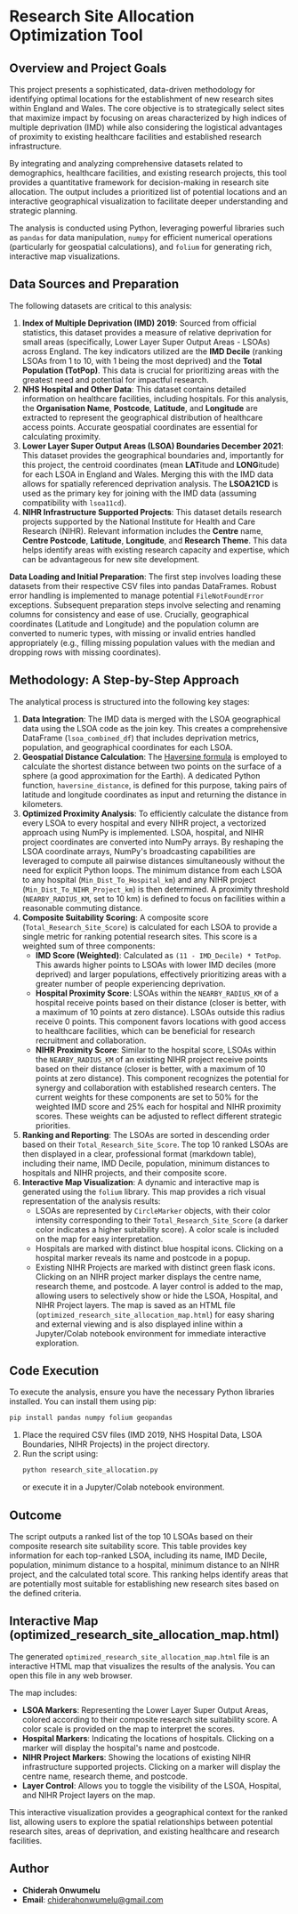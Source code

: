 # Research Site Allocation Optimization Tool

## Overview and Project Goals

This project presents a sophisticated, data-driven methodology for identifying optimal locations for the establishment of new research sites within England and Wales. The core objective is to strategically select sites that maximize impact by focusing on areas characterized by high indices of multiple deprivation (IMD) while also considering the logistical advantages of proximity to existing healthcare facilities and established research infrastructure.

By integrating and analyzing comprehensive datasets related to demographics, healthcare facilities, and existing research projects, this tool provides a quantitative framework for decision-making in research site allocation. The output includes a prioritized list of potential locations and an interactive geographical visualization to facilitate deeper understanding and strategic planning.

The analysis is conducted using Python, leveraging powerful libraries such as `pandas` for data manipulation, `numpy` for efficient numerical operations (particularly for geospatial calculations), and `folium` for generating rich, interactive map visualizations.

## Data Sources and Preparation

The following datasets are critical to this analysis:

1. **Index of Multiple Deprivation (IMD) 2019**: Sourced from official statistics, this dataset provides a measure of relative deprivation for small areas (specifically, Lower Layer Super Output Areas - LSOAs) across England. The key indicators utilized are the **IMD Decile** (ranking LSOAs from 1 to 10, with 1 being the most deprived) and the **Total Population (TotPop)**. This data is crucial for prioritizing areas with the greatest need and potential for impactful research.
2. **NHS Hospital and Other Data**: This dataset contains detailed information on healthcare facilities, including hospitals. For this analysis, the **Organisation Name**, **Postcode**, **Latitude**, and **Longitude** are extracted to represent the geographical distribution of healthcare access points. Accurate geospatial coordinates are essential for calculating proximity.
3. **Lower Layer Super Output Areas (LSOA) Boundaries December 2021**: This dataset provides the geographical boundaries and, importantly for this project, the centroid coordinates (mean **LAT**itude and **LONG**itude) for each LSOA in England and Wales. Merging this with the IMD data allows for spatially referenced deprivation analysis. The **LSOA21CD** is used as the primary key for joining with the IMD data (assuming compatibility with `lsoa11cd`).
4. **NIHR Infrastructure Supported Projects**: This dataset details research projects supported by the National Institute for Health and Care Research (NIHR). Relevant information includes the **Centre** name, **Centre Postcode**, **Latitude**, **Longitude**, and **Research Theme**. This data helps identify areas with existing research capacity and expertise, which can be advantageous for new site development.

**Data Loading and Initial Preparation**: The first step involves loading these datasets from their respective CSV files into pandas DataFrames. Robust error handling is implemented to manage potential `FileNotFoundError` exceptions. Subsequent preparation steps involve selecting and renaming columns for consistency and ease of use. Crucially, geographical coordinates (Latitude and Longitude) and the population column are converted to numeric types, with missing or invalid entries handled appropriately (e.g., filling missing population values with the median and dropping rows with missing coordinates).

## Methodology: A Step-by-Step Approach

The analytical process is structured into the following key stages:

1. **Data Integration**: The IMD data is merged with the LSOA geographical data using the LSOA code as the join key. This creates a comprehensive DataFrame (`lsoa_combined_df`) that includes deprivation metrics, population, and geographical coordinates for each LSOA.
2. **Geospatial Distance Calculation**: The [Haversine formula](https://en.wikipedia.org/wiki/Haversine_formula) is employed to calculate the shortest distance between two points on the surface of a sphere (a good approximation for the Earth). A dedicated Python function, `haversine_distance`, is defined for this purpose, taking pairs of latitude and longitude coordinates as input and returning the distance in kilometers.
3. **Optimized Proximity Analysis**: To efficiently calculate the distance from every LSOA to every hospital and every NIHR project, a vectorized approach using NumPy is implemented. LSOA, hospital, and NIHR project coordinates are converted into NumPy arrays. By reshaping the LSOA coordinate arrays, NumPy's broadcasting capabilities are leveraged to compute all pairwise distances simultaneously without the need for explicit Python loops. The minimum distance from each LSOA to any hospital (`Min_Dist_To_Hospital_km`) and any NIHR project (`Min_Dist_To_NIHR_Project_km`) is then determined. A proximity threshold (`NEARBY_RADIUS_KM`, set to 10 km) is defined to focus on facilities within a reasonable commuting distance.
4. **Composite Suitability Scoring**: A composite score (`Total_Research_Site_Score`) is calculated for each LSOA to provide a single metric for ranking potential research sites. This score is a weighted sum of three components:
    * **IMD Score (Weighted)**: Calculated as `(11 - IMD_Decile) * TotPop`. This awards higher points to LSOAs with lower IMD deciles (more deprived) and larger populations, effectively prioritizing areas with a greater number of people experiencing deprivation.
    * **Hospital Proximity Score**: LSOAs within the `NEARBY_RADIUS_KM` of a hospital receive points based on their distance (closer is better, with a maximum of 10 points at zero distance). LSOAs outside this radius receive 0 points. This component favors locations with good access to healthcare facilities, which can be beneficial for research recruitment and collaboration.
    * **NIHR Proximity Score**: Similar to the hospital score, LSOAs within the `NEARBY_RADIUS_KM` of an existing NIHR project receive points based on their distance (closer is better, with a maximum of 10 points at zero distance). This component recognizes the potential for synergy and collaboration with established research centers.
    The current weights for these components are set to 50% for the weighted IMD score and 25% each for hospital and NIHR proximity scores. These weights can be adjusted to reflect different strategic priorities.
5. **Ranking and Reporting**: The LSOAs are sorted in descending order based on their `Total_Research_Site_Score`. The top 10 ranked LSOAs are then displayed in a clear, professional format (markdown table), including their name, IMD Decile, population, minimum distances to hospitals and NIHR projects, and their composite score.
6. **Interactive Map Visualization**: A dynamic and interactive map is generated using the `folium` library. This map provides a rich visual representation of the analysis results:
    * LSOAs are represented by `CircleMarker` objects, with their color intensity corresponding to their `Total_Research_Site_Score` (a darker color indicates a higher suitability score). A color scale is included on the map for easy interpretation.
    * Hospitals are marked with distinct blue hospital icons. Clicking on a hospital marker reveals its name and postcode in a popup.
    * Existing NIHR Projects are marked with distinct green flask icons. Clicking on an NIHR project marker displays the centre name, research theme, and postcode.
    A layer control is added to the map, allowing users to selectively show or hide the LSOA, Hospital, and NIHR Project layers. The map is saved as an HTML file (`optimized_research_site_allocation_map.html`) for easy sharing and external viewing and is also displayed inline within a Jupyter/Colab notebook environment for immediate interactive exploration.

## Code Execution

To execute the analysis, ensure you have the necessary Python libraries installed. You can install them using pip:

```bash
pip install pandas numpy folium geopandas
```

1. Place the required CSV files (IMD 2019, NHS Hospital Data, LSOA Boundaries, NIHR Projects) in the project directory.
2. Run the script using:
   ```bash
   python research_site_allocation.py
   ```
   or execute it in a Jupyter/Colab notebook environment.

## Outcome

The script outputs a ranked list of the top 10 LSOAs based on their composite research site suitability score. This table provides key information for each top-ranked LSOA, including its name, IMD Decile, population, minimum distance to a hospital, minimum distance to an NIHR project, and the calculated total score. This ranking helps identify areas that are potentially most suitable for establishing new research sites based on the defined criteria.

## Interactive Map (optimized_research_site_allocation_map.html)

The generated `optimized_research_site_allocation_map.html` file is an interactive HTML map that visualizes the results of the analysis. You can open this file in any web browser.

The map includes:

* **LSOA Markers**: Representing the Lower Layer Super Output Areas, colored according to their composite research site suitability score. A color scale is provided on the map to interpret the scores.
* **Hospital Markers**: Indicating the locations of hospitals. Clicking on a marker will display the hospital's name and postcode.
* **NIHR Project Markers**: Showing the locations of existing NIHR infrastructure supported projects. Clicking on a marker will display the centre name, research theme, and postcode.
* **Layer Control**: Allows you to toggle the visibility of the LSOA, Hospital, and NIHR Project layers on the map.

This interactive visualization provides a geographical context for the ranked list, allowing users to explore the spatial relationships between potential research sites, areas of deprivation, and existing healthcare and research facilities.

## Author
- **Chiderah Onwumelu**  
- **Email**: chiderahonwumelu@gmail.com